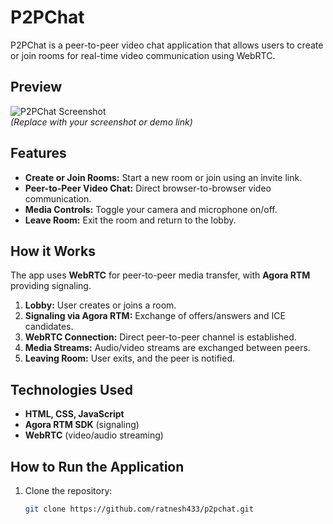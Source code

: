 # P2PChat

P2PChat is a peer-to-peer video chat application that allows users to create or join rooms for real-time video communication using WebRTC.

## Preview
![P2PChat Screenshot](preview.png)  
*(Replace with your screenshot or demo link)*

## Features
- **Create or Join Rooms:** Start a new room or join using an invite link.
- **Peer-to-Peer Video Chat:** Direct browser-to-browser video communication.
- **Media Controls:** Toggle your camera and microphone on/off.
- **Leave Room:** Exit the room and return to the lobby.

## How it Works
The app uses **WebRTC** for peer-to-peer media transfer, with **Agora RTM** providing signaling.

1. **Lobby:** User creates or joins a room.  
2. **Signaling via Agora RTM:** Exchange of offers/answers and ICE candidates.  
3. **WebRTC Connection:** Direct peer-to-peer channel is established.  
4. **Media Streams:** Audio/video streams are exchanged between peers.  
5. **Leaving Room:** User exits, and the peer is notified.

## Technologies Used
- **HTML, CSS, JavaScript**
- **Agora RTM SDK** (signaling)
- **WebRTC** (video/audio streaming)

## How to Run the Application
1. Clone the repository:
   ```bash
   git clone https://github.com/ratnesh433/p2pchat.git
